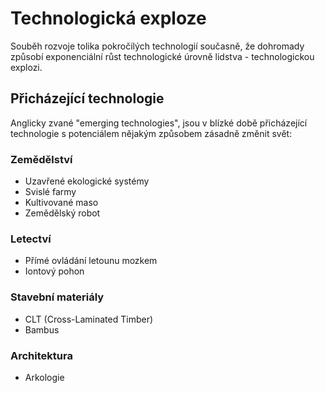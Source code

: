 # Technologická exploze

Souběh rozvoje tolika pokročilých technologií současně, že dohromady způsobí exponenciální růst technologické úrovně lidstva - technologickou explozi.

## Přicházející technologie

Anglicky zvané "emerging technologies", jsou v blízké době přicházející technologie s potenciálem nějakým způsobem zásadně změnit svět:

### Zemědělství

- Uzavřené ekologické systémy
- Svislé farmy
- Kultivované maso
- Zemědělský robot

### Letectví

- Přímé ovládání letounu mozkem
- Iontový pohon

### Stavební materiály

- CLT (Cross-Laminated Timber)
- Bambus

### Architektura
- Arkologie
